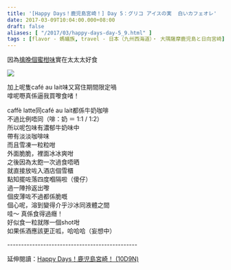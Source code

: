 ```yaml
---
title: '[Happy Days！鹿児島宮崎！] Day 5：グリコ アイスの実  白いカフェオレ'
date: 2017-03-09T10:04:00.000+08:00
draft: false
aliases: [ "/2017/03/happy-days-day-5_9.html" ]
tags : [flavor - 螞蟻族, travel - 日本（九州西海道）・ 大隅薩摩鹿児島と日向宮崎]
---
```


因為[擒晚個蜜柑味](https://hidie.net/kojkmi4d/)實在太太太好食  

![](/images/kojkmi5g.jpg)

加上呢隻café au lait味又寫住期間限定喎  
嗱呢嘢真係逼我買嚟食啫！  
  
caffè latte同café au lait都係牛奶咖啡  
不過比例唔同（啡：奶 ＝ 1:1 / 1:2）  
所以呢包味有濃郁牛奶味中  
帶有淡淡咖啡味  
而且雪凍一粒粒咁  
外面脆脆，裡面冰冰爽咁  
之後因為太飽一次過食唔晒  
就直接放咗入酒店個雪櫃  
點知擺咗落四度嗰隔啦（傻仔）  
過一陣拎返出嚟  
個皮薄咗不過都係脆嘅  
個心呢，溶到變得介乎沙冰同液體之間  
哇～ 真係食得過癮！  
好似食一粒就隊一個shot咁  
如果係酒應該更正呱，哈哈哈（妄想中）  
  
\-----------------------------------------------  
  
延伸閱讀：[Happy Days！鹿児島宮崎！ (10D9N)](https://hidie.net/kojkmi10d9n/)
